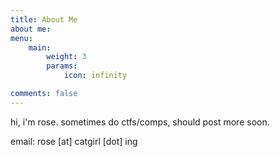 ```yaml
---
title: About Me
about me:
menu:
    main: 
        weight: 3
        params:
            icon: infinity

comments: false
---
```


hi, i'm rose. sometimes do ctfs/comps, should post more soon.

email: rose [at] catgirl [dot] ing
